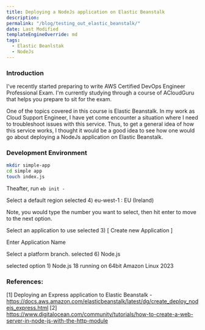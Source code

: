 ```yaml
---
title: Deploying a NodeJs application on Elastic Beanstalk
description: 
permalink: "/blog/testing_out_elastic_beanstalk/"
date: Last Modified
templateEngineOverride: md
tags:
  - Elastic Beanlstak
  - NodeJs
---
```


### Introduction

I've recently started preparing to write AWS Certified DevOps Engineer Professional Exam. I'm currently studying through a course of ACloudGuru that helps you prepare to sit for the exam.

One of the topics covered in this course is Elastic Beanstalk. In my work as Cloud Support Engineer, I have yet come encounter a situation where I need to troubleshoot issues with this service. Thus, to get a general idea of how this service works, I thought it would be a good idea to see how one would go about deploying a NodeJs application on Elastic Beanstalk.

### Development Environment


```sh
mkdir simple-app
cd simple app
touch index.js
```

Theafter, run `eb init -`

Select a default region
selected 4) eu-west-1 : EU (Ireland)

Note, you would type the number you want to select, then hit enter to move to the next option. 

Select an application to use
selected 3) [ Create new Application ]

Enter Application Name


Select a platform branch.
selected 6) Node.js

selected option 1) Node.js 18 running on 64bit Amazon Linux 2023


### References:
[1] Deploying an Express application to Elastic Beanstalk - https://docs.aws.amazon.com/elasticbeanstalk/latest/dg/create_deploy_nodejs_express.html
[2] https://www.digitalocean.com/community/tutorials/how-to-create-a-web-server-in-node-js-with-the-http-module